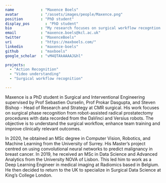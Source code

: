 ```yaml
---
name            : "Maxence Boels"
avatar          : "/assets/images/people/Maxence.png"
position        : "PhD student"
display_pos		  : "PhD student"
bio             : "My research focuses on surgical workflow recogntion from endoscopic video"
email           : "maxence.boels@kcl.ac.uk"
twitter         : "MaxenceBoels"
uri             : "https://maxboels.com/"
linkedin        : "maxence-boels"
github          : "maxboels"
google_scholar  : "vM4QTAkAAAAJ&hl"

projects:
  - "Action Recognition"
  - "Video understanding"
  - "Surgical workflow recognition"

---
```

Maxence is a PhD student in Surgical and Interventional Engineering supervised by Prof Sebastien Ourselin, Prof Prokar Dasgupta, and Steven Bishop - Head of Research and Strategy at CMR surgical. His work focuses on surgical phase recognition from robot-assisted radical prostatectomy procedures with data recorded from the DaVinci and Versius robots. The objective is to understand the surgical workflow, enhance team training and improve clinically relevant outcomes. 

In 2020, he obtained an MSc degree in Computer Vision, Robotics, and Machine Learning from the University of Surrey. His Master’s project centred on using convolutional neural networks to predict malignancy in breast cancer. In 2019, he received an MSc in Data Science and Advanced Analytics from the University NOVA of Lisbon. This led him to work as a Deep Learning Engineer in medical imaging at Radiomics based in Belgium. He then decided to return to the UK to specialize in Surgical Data Science at King’s College London. 
